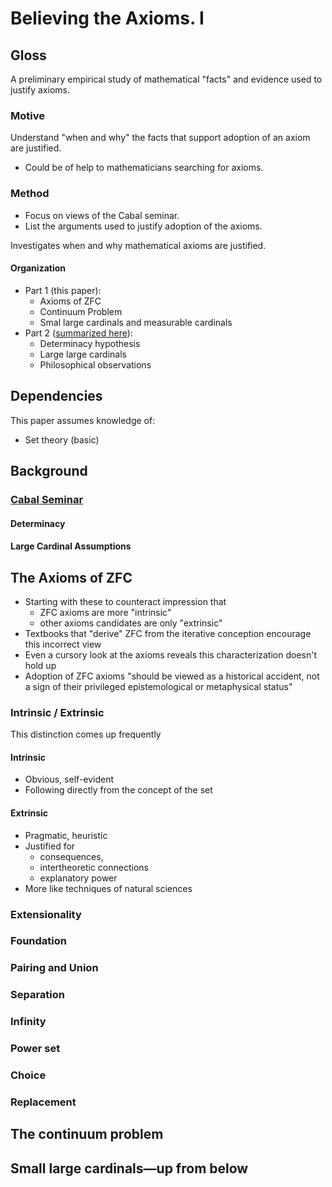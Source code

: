 # Believing the Axioms. I

## Gloss
A preliminary empirical study of mathematical "facts" and evidence used to justify axioms.

### Motive 
Understand "when and why" the facts that support adoption of an axiom are justified.
* Could be of help to mathematicians searching for axioms.

### Method
* Focus on views of the Cabal seminar.
* List the arguments used to justify adoption of the axioms.

Investigates when and why mathematical axioms are justified.

#### Organization
* Part 1 (this paper):
    * Axioms of ZFC
    * Continuum Problem
    * Smal large cardinals and measurable cardinals
* Part 2 ([summarized here](maddy1988believing2.md)):
    * Determinacy hypothesis
    * Large large cardinals
    * Philosophical observations
 
## Dependencies
This paper assumes knowledge of:
* Set theory (basic)

## Background

### [Cabal Seminar](https://en.wikipedia.org/wiki/Cabal_(set_theory))

#### Determinacy

#### Large Cardinal Assumptions

## The Axioms of ZFC
* Starting with these to counteract impression that 
    * ZFC axioms are more "intrinsic" 
    * other axioms candidates are only "extrinsic" 
* Textbooks that "derive" ZFC from the iterative conception encourage this incorrect view
* Even a cursory look at the axioms reveals this characterization doesn't hold up
* Adoption of ZFC axioms "should be viewed as a historical accident, not a sign of their privileged epistemological or metaphysical status"

### Intrinsic / Extrinsic
This distinction comes up frequently

#### Intrinsic
* Obvious, self-evident
* Following directly from the concept of the set

#### Extrinsic
* Pragmatic, heuristic
* Justified for 
    * consequences,
    * intertheoretic connections
    * explanatory power
* More like techniques of natural sciences



### Extensionality

### Foundation 

### Pairing and Union 

### Separation 

### Infinity 

### Power set

### Choice 

### Replacement

## The continuum problem

## Small large cardinals—up from below

